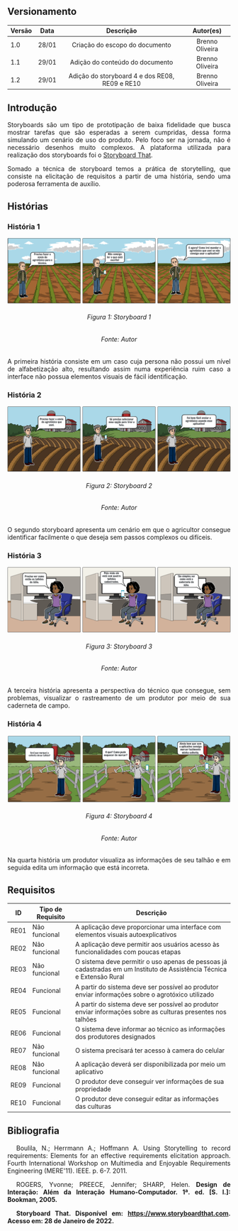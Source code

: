 ## Versionamento

|Versão|Data|Descrição|Autor(es)|
|------|----|---------|---------|
|1.0|28/01|<center>Criação do escopo do documento</center>|<center>Brenno Oliveira</center>|
|1.1|29/01|<center>Adição do conteúdo do documento</center>|<center>Brenno Oliveira</center>|
|1.2|29/01|<center>Adição do storyboard 4 e dos RE08, RE09 e RE10</center>|<center>Brenno Oliveira</center>|

## Introdução
<p style="text-align: justify;">Storyboards são um tipo de prototipação de baixa fidelidade que busca mostrar tarefas que são esperadas a serem cumpridas, dessa forma simulando um cenário de uso do produto. Pelo foco ser na jornada, não é necessário desenhos muito complexos. A plataforma utilizada para realização dos storyboards foi o <a href="https://www.storyboardthat.com">Storyboard That</a>.</p>
<p style="text-align: justify;">Somado a técnica de storyboard temos a prática de storytelling, que consiste na elicitação de requisitos a partir de uma história, sendo uma poderosa ferramenta de auxílio.</p>

## Histórias
### História 1
<img src="../../../assets/requisitos/elicitacao/storyboard1.png"/>
<h6 align = "center">Figura 1: Storyboard 1</h6>
<h6 align = "center">Fonte: Autor</h6>
<p style="text-align: justify;">A primeira história consiste em um caso cuja persona não possui um nível de alfabetização alto, resultando assim numa experiência ruim caso a interface não possua elementos visuais de fácil identificação.</p>

### História 2
<img src="../../../assets/requisitos/elicitacao/storyboard2.png"/>
<h6 align = "center">Figura 2: Storyboard 2</h6>
<h6 align = "center">Fonte: Autor</h6>
<p style="text-align: justify;">O segundo storyboard apresenta um cenário em que o agricultor consegue identificar facilmente o que deseja sem passos complexos ou difíceis.</p>

### História 3
<img src="../../../assets/requisitos/elicitacao/storyboard3.png"/>
<h6 align = "center">Figura 3: Storyboard 3</h6>
<h6 align = "center">Fonte: Autor</h6>
<p style="text-align: justify;">A terceira história apresenta a perspectiva do técnico que consegue, sem problemas, visualizar o rastreamento de um produtor por meio de sua caderneta de campo.</p>

### História 4
<img src="../../../assets/requisitos/elicitacao/storyboard4.png"/>
<h6 align = "center">Figura 4: Storyboard 4</h6>
<h6 align = "center">Fonte: Autor</h6>
<p style="text-align: justify;">Na quarta história um produtor visualiza as informações de seu talhão e em seguida edita um informação que está incorreta.</p>

## Requisitos
|ID|Tipo de Requisito|Descrição
|--|--|--|
|RE01|Não funcional|A aplicação deve proporcionar uma interface com elementos visuais autoexplicativos|
|RE02|Não funcional|A aplicação deve permitir aos usuários acesso às funcionalidades com poucas etapas|
|RE03|Não funcional|O sistema deve permitir o uso apenas de pessoas já cadastradas em um Instituto de Assistência Técnica e Extensão Rural|
|RE04|Funcional|A partir do sistema deve ser possível ao produtor enviar informações sobre o agrotóxico utilizado|
|RE05|Funcional|A partir do sistema deve ser possível ao produtor enviar informações sobre as culturas presentes nos talhões|
|RE06|Funcional|O sistema deve informar ao técnico as informações dos produtores designados|
|RE07|Não funcional|O sistema precisará ter acesso à camera do celular|
|RE08|Não funcional|A aplicação deverá ser disponibilizada por meio um aplicativo|
|RE09|Funcional|O produtor deve conseguir ver informações de sua propriedade|
|RE10|Funcional|O produtor deve conseguir editar as informações das culturas|

## Bibliografia
<p style="text-align: justify; text-indent: 20px"> Boulila, N.; Herrmann A.; Hoffmann A. Using Storytelling to record requirements: Elements for an effective requirements elicitation approach. Fourth International Workshop on Multimedia and Enjoyable Requirements Engineering (MERE'11). IEEE. p. 6-7. 2011.</p>

<p style="text-align: justify; text-indent: 20px">ROGERS, Yvonne; PREECE, Jennifer; SHARP, Helen. <b>Design de Interação<b>: Além da Interação Humano-Computador. 1ª. ed. [S. l.]: Bookman, 2005.</p>

<p style="text-align: justify; text-indent: 20px"><b>Storyboard That</b>. Disponível em: <a href="https://www.storyboardthat.com/pt/" target="_blanck">https://www.storyboardthat.com</a>. Acesso em: 28 de Janeiro de 2022.</p>

